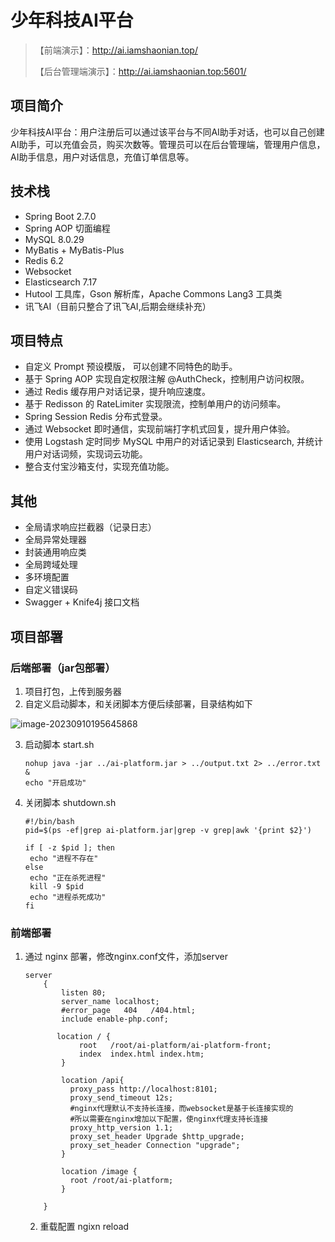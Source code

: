 # 少年科技AI平台
> 【前端演示】：http://ai.iamshaonian.top/
>
> 【后台管理端演示】：http://ai.iamshaonian.top:5601/
## 项目简介
少年科技AI平台：用户注册后可以通过该平台与不同AI助手对话，也可以自己创建AI助手，可以充值会员，购买次数等。管理员可以在后台管理端，管理用户信息，AI助手信息，用户对话信息，充值订单信息等。

## 技术栈
- Spring Boot 2.7.0
- Spring AOP 切面编程
- MySQL 8.0.29
- MyBatis + MyBatis-Plus
- Redis 6.2
- Websocket 
- Elasticsearch 7.17
- Hutool 工具库，Gson 解析库，Apache Commons Lang3 工具类
- 讯飞AI（目前只整合了讯飞AI,后期会继续补充）
## 项目特点
- 自定义 Prompt 预设模版， 可以创建不同特色的助手。
- 基于 Spring AOP 实现自定权限注解 @AuthCheck，控制用户访问权限。
- 通过 Redis 缓存用户对话记录，提升响应速度。
- 基于 Redisson 的 RateLimiter 实现限流，控制单用户的访问频率。
- Spring Session Redis 分布式登录。
- 通过 Websocket 即时通信，实现前端打字机式回复，提升用户体验。
- 使用 Logstash 定时同步 MySQL 中用户的对话记录到 Elasticsearch, 并统计用户对话词频，实现词云功能。
- 整合支付宝沙箱支付，实现充值功能。
## 其他
- 全局请求响应拦截器（记录日志）
- 全局异常处理器
- 封装通用响应类
- 全局跨域处理
- 多环境配置
- 自定义错误码
- Swagger + Knife4j 接口文档
## 项目部署
### 后端部署（jar包部署）
1. 项目打包，上传到服务器
2. 自定义启动脚本，和关闭脚本方便后续部署，目录结构如下

<img src="http://cdn.iamshaonian.top/202309102003201.png" alt="image-20230910195645868"  />

3. 启动脚本 start.sh

   ```shell
   nohup java -jar ../ai-platform.jar > ../output.txt 2> ../error.txt &
   echo "开启成功"
   ```

   

4. 关闭脚本 shutdown.sh

   ```shell
   #!/bin/bash
   pid=$(ps -ef|grep ai-platform.jar|grep -v grep|awk '{print $2}')
   
   if [ -z $pid ]; then
   	echo "进程不存在"
   else
   	echo "正在杀死进程"
   	kill -9 $pid
   	echo "进程杀死成功"
   fi
   
   ```

### 前端部署

 1. 通过 nginx 部署，修改nginx.conf文件，添加server

    ```nginx
    server
        {
            listen 80;
            server_name localhost;
            #error_page   404   /404.html;
            include enable-php.conf;
            
           location / {
                root   /root/ai-platform/ai-platform-front;
                index  index.html index.htm;
            }
            
            location /api{
              proxy_pass http://localhost:8101;
              proxy_send_timeout 12s;    
              #nginx代理默认不支持长连接，而websocket是基于长连接实现的
              #所以需要在nginx增加以下配置，使nginx代理支持长连接
              proxy_http_version 1.1;  
              proxy_set_header Upgrade $http_upgrade;
              proxy_set_header Connection "upgrade";
            }
            
            location /image {
              root /root/ai-platform;
            }
            
        }
    ```

	2. 重载配置 ngixn reload

